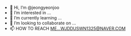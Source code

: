 - 👋 Hi, I’m @jeongyeonjoo
- 👀 I’m interested in ...
- 🌱 I’m currently learning ...
- 💞️ I’m looking to collaborate on ...
- 📫 HOW TO REACH ME...WJDDUSWN1325@NAVER.COM

<!---
yeonjoo93/yeonjoo93 is a ✨ special ✨ repository because its `README.md` (this file) appears on your GitHub profile.
You can click the Preview link to take a look at your changes.
--->

